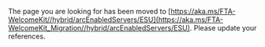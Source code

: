 The page you are looking for has been moved to [https://aka.ms/FTA-WelcomeKit//hybrid/arcEnabledServers/ESU](https://aka.ms/FTA-WelcomeKit_Migration//hybrid/arcEnabledServers/ESU). Please update your references.
